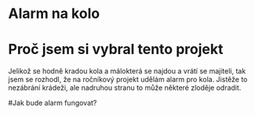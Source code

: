 # Alarm na kolo

# Proč jsem si vybral tento projekt
Jelikož se hodně kradou kola a málokterá se najdou a vrátí se majiteli, tak jsem se rozhodl, že na ročníkový projekt udělám alarm pro kola. Jistěže to nezábrání krádeži, ale nadruhou stranu to může některé zloděje odradit.

#Jak bude alarm fungovat?
